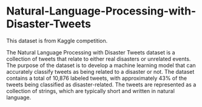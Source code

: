 # Natural-Language-Processing-with-Disaster-Tweets

This dataset is from Kaggle competition.

The Natural Language Processing with Disaster Tweets dataset is a collection of tweets that relate to either real disasters or unrelated events. The purpose of the dataset is to develop a machine learning model that can accurately classify tweets as being related to a disaster or not.
The dataset contains a total of 10,876 labeled tweets, with approximately 43% of the tweets being classified as disaster-related. The tweets are represented as a collection of strings, which are typically short and written in natural language.
